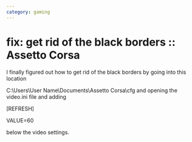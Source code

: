 ```yaml
---
category: gaming
---
```

# fix: get rid of the black borders :: Assetto Corsa

I finally figured out how to get rid of the black borders by going into this location

C:\Users\User Name\Documents\Assetto Corsa\cfg and opening the video.ini file and adding

[REFRESH]

VALUE=60

below the video settings.
